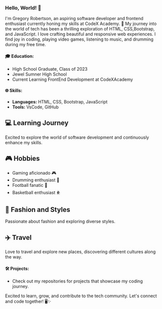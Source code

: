 ### Hello, World! 👋

I'm Gregory Robertson, an aspiring software developer and frontend enthusiast currently honing my skills at CodeX Academy. 🚀 My journey into the world of tech has been a thrilling exploration of HTML, CSS,Bootstrap, and JavaScript. I love crafting beautiful and responsive web experiences. I find joy in coding, playing video games, listening to music, and drumming during my free time.

#### 🎓 Education:
- High School Graduate, Class of 2023
- Jewel Sumner High School
- Current Learning FrontEnd Development at CodeXAcademy

#### 🌐 Skills:
- **Languages:** HTML, CSS, Bootstrap, JavaScript
- **Tools:** VsCode, GitHub
  
## 💻 Learning Journey
Excited to explore the world of software development and continuously enhance my skills.

## 🎮 Hobbies
- Gaming aficionado 🎮
- Drumming enthusiast 🥁
- Football fanatic 🏈
- Basketball enthusiast ⛹️

## 👔 Fashion and Styles
Passionate about fashion and exploring diverse styles.

## ✈️ Travel
Love to travel and explore new places, discovering different cultures along the way.

#### 🛠️ Projects:
- Check out my repositories for projects that showcase my coding journey.

Excited to learn, grow, and contribute to the tech community. Let's connect and code together! 🖥️✨
